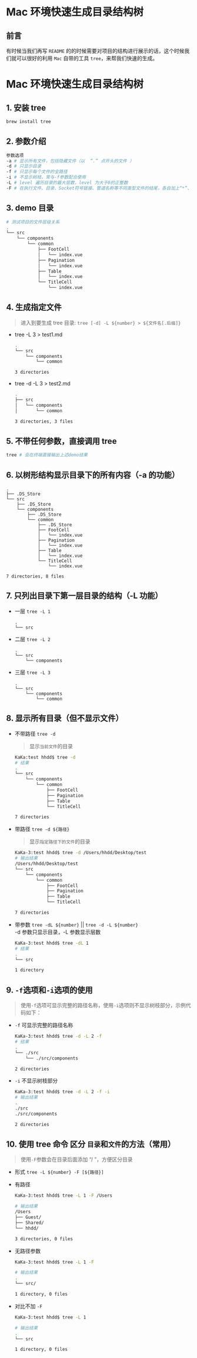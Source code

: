 <!--
 * @Description: Terminal文件夹
 * @Author: xiehuaqiang
 * @FilePath: /kaka-blog/src/docs/kaka/terminal/tree生成目录结构.md
 * @Date: 2021-06-24 17:41:52
 * @LastEditTime: 2021-07-02 14:39:28
-->

# Mac 环境快速生成目录结构树

## 前言

有时候当我们再写 `README` 的的时候需要对项目的结构进行展示的话，这个时候我们就可以很好的利用 `Mac` 自带的工具 `tree`，来帮我们快速的生成。

# Mac 环境快速生成目录结构树

## 1. 安装 tree

```bash
brew install tree
```

## 2. 参数介绍

```bash
参数选项
-a # 显示所有文件，包括隐藏文件（以  “.” 点开头的文件 ）
-d # 只显示目录
-f # 只显示每个文件的全路径
-i # 不显示树枝，常与-f参数配合使用
-L # level 遍历目录的最大层数，level 为大于0的正整数
-F # 在执行文件、目录、Socket符号链接、管道名称等不同类型文件的结尾，各自加上“*”、 "/"、"="、"@"、"|"号、类似ls命令的-F选项
```

## 3. demo 目录

```bash
# 测试项目的文件层级关系
.
└── src
    └── components
        └── common
            ├── FootCell
            │   └── index.vue
            ├── Pagination
            │   └── index.vue
            ├── Table
            │   └── index.vue
            └── TitleCell
                └── index.vue
```

## 4. 生成指定文件

> 进入到要生成 tree 目录: `tree [-d] -L ${number} > ${文件名[.后缀]}`

- tree -L 3 > test1.md

  ```bash
  .
  └── src
      └── components
          └── common

  3 directories

  ```

- tree -d -L 3 > test2.md

  ```bash
  .
  ├── src
  │   └── components
  │       └── common

  3 directories, 3 files

  ```

## 5. 不带任何参数，直接调用 tree

```bash
tree # 会在终端直接输出上述demo结果
```

## 6. 以树形结构显示目录下的所有内容（-a 的功能）

```text
.
├── .DS_Store
└── src
    ├── .DS_Store
    └── components
        ├── .DS_Store
        └── common
            ├── .DS_Store
            ├── FootCell
            │   └── index.vue
            ├── Pagination
            │   └── index.vue
            ├── Table
            │   └── index.vue
            └── TitleCell
                └── index.vue

7 directories, 8 files
```

## 7. 只列出目录下第一层目录的结构（-L 功能）

- 一层 `tree -L 1`

  ```text
  .
  └── src
  ```

- 二层 `tree -L 2`

  ```text
  .
  └── src
      └── components
  ```

- 三层 `tree -L 3`

  ```text
  .
  └── src
      └── components
          └── common
  ```

## 8. 显示所有目录（但不显示文件）

- 不带路径 `tree -d`

  > 显示`当前文件`的目录

  ```bash
  KaKa:test hhdd$ tree -d
  # 结果
  .
  └── src
      └── components
          └── common
              ├── FootCell
              ├── Pagination
              ├── Table
              └── TitleCell

  7 directories
  ```

- 带路径 `tree -d ${路径}`

  > 显示`指定路径下的文件`的目录

  ```bash
  KaKa-3:test hhdd$ tree -d /Users/hhdd/Desktop/test
  # 输出结果
  /Users/hhdd/Desktop/test
  └── src
      └── components
          └── common
              ├── FootCell
              ├── Pagination
              ├── Table
              └── TitleCell

  7 directories
  ```

- 带参数 `tree -dL ${number}` || `tree -d -L ${number}`  
  -d 参数只显示目录，-L 参数显示层数

  ```bash
  KaKa-3:test hhdd$ tree -dL 1
  # 结果
  .
  └── src

  1 directory
  ```

## 9. `-f`选项和`-i`选项的使用

> 使用`-f`选项可显示完整的路径名称，使用`-i`选项则不显示树枝部分，示例代码如下：

- `-f` 可显示完整的路径名称

  ```bash
  KaKa-3:test hhdd$ tree -d -L 2 -f
  # 结果
  .
  └── ./src
      └── ./src/components

  2 directories
  ```

- `-i` 不显示树枝部分

  ```bash
  KaKa-3:test hhdd$ tree -d -L 2 -f -i
  # 输出结果
  .
  ./src
  ./src/components

  2 directories
  ```

## 10. 使用 tree 命令 区分 `目录`和`文件`的方法（常用）

> 使用`-F`参数会在目录后面添加 “/ ”，方便区分目录

- 形式 `tree -L ${number} -F [${路径}]`

- 有路径

  ```bash
  KaKa-3:test hhdd$ tree -L 1 -F /Users

  # 输出结果
  /Users
  ├── Guest/
  ├── Shared/
  └── hhdd/

  3 directories, 0 files
  ```

- 无路径参数

  ```bash
  KaKa-3:test hhdd$ tree -L 1 -F

  # 输出结果
  .
  └── src/

  1 directory, 0 files
  ```

- 对比不加 `-F`

  ```bash
  KaKa-3:test hhdd$ tree -L 1

  # 输出结果
  .
  └── src

  1 directory, 0 files
  ```

<!-- [阅读原文](https://blog.51cto.com/scajy/2317151) -->
